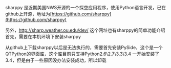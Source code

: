 sharppy 是近期美国NWS开源的一个探空应用程序，使用Python语言开发，已在github上开源，地址为[https://github.com/sharppy](https://github.com/sharppy)

另外，http://sharp.weather.ou.edu/dev/ 这个网址也有sharppy的简单功能介绍
首先，需要在本机环境下安装sharppy

从github上下载sharppy以后是无法执行的，需要首先安装PySide，这个是一个QTPython的界面库，这个库目前只支持Python2.6\2.7\3.3\3.4 一开始安装了3.4，但是由于一些原因没办法安装成功，所以卸载